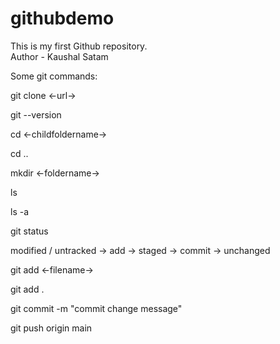 # githubdemo

This is my first Github repository.<br>
Author - Kaushal Satam

Some git commands:

<!-- cloning github repository/project -->

git clone <-url->

<!-- version -->

git --version

<!-- change directory to child folder -->

cd <-childfoldername->

<!-- change directory to parent folder -->

cd ..

<!-- create new folder -->

mkdir <-foldername->

<!-- list contents of the folder -->

ls

<!-- list contents of the folder including hidden files -->

ls -a

<!-- displays status of code -->

git status

modified / untracked -> add -> staged -> commit -> unchanged

<!-- add files / save changed files -->

git add <-filename->

<!-- to save multiple changes -->

git add .

<!-- commit -->

git commit -m "commit change message"

<!-- finally upload local repo content to remote repo -->

git push origin main
